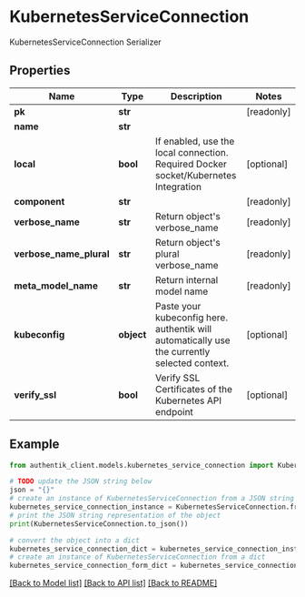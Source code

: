 # KubernetesServiceConnection

KubernetesServiceConnection Serializer

## Properties

Name | Type | Description | Notes
------------ | ------------- | ------------- | -------------
**pk** | **str** |  | [readonly] 
**name** | **str** |  | 
**local** | **bool** | If enabled, use the local connection. Required Docker socket/Kubernetes Integration | [optional] 
**component** | **str** |  | [readonly] 
**verbose_name** | **str** | Return object&#39;s verbose_name | [readonly] 
**verbose_name_plural** | **str** | Return object&#39;s plural verbose_name | [readonly] 
**meta_model_name** | **str** | Return internal model name | [readonly] 
**kubeconfig** | **object** | Paste your kubeconfig here. authentik will automatically use the currently selected context. | [optional] 
**verify_ssl** | **bool** | Verify SSL Certificates of the Kubernetes API endpoint | [optional] 

## Example

```python
from authentik_client.models.kubernetes_service_connection import KubernetesServiceConnection

# TODO update the JSON string below
json = "{}"
# create an instance of KubernetesServiceConnection from a JSON string
kubernetes_service_connection_instance = KubernetesServiceConnection.from_json(json)
# print the JSON string representation of the object
print(KubernetesServiceConnection.to_json())

# convert the object into a dict
kubernetes_service_connection_dict = kubernetes_service_connection_instance.to_dict()
# create an instance of KubernetesServiceConnection from a dict
kubernetes_service_connection_form_dict = kubernetes_service_connection.from_dict(kubernetes_service_connection_dict)
```
[[Back to Model list]](../README.md#documentation-for-models) [[Back to API list]](../README.md#documentation-for-api-endpoints) [[Back to README]](../README.md)


